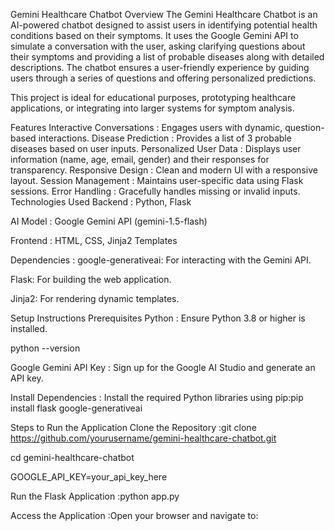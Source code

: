 Gemini Healthcare Chatbot
Overview
The Gemini Healthcare Chatbot is an AI-powered chatbot designed to assist users in identifying potential health conditions based on their symptoms. It uses the Google Gemini API to simulate a conversation with the user, asking clarifying questions about their symptoms and providing a list of probable diseases along with detailed descriptions. The chatbot ensures a user-friendly experience by guiding users through a series of questions and offering personalized predictions.

This project is ideal for educational purposes, prototyping healthcare applications, or integrating into larger systems for symptom analysis.

Features
Interactive Conversations : Engages users with dynamic, question-based interactions.
Disease Prediction : Provides a list of 3 probable diseases based on user inputs.
Personalized User Data : Displays user information (name, age, email, gender) and their responses for transparency.
Responsive Design : Clean and modern UI with a responsive layout.
Session Management : Maintains user-specific data using Flask sessions.
Error Handling : Gracefully handles missing or invalid inputs.
Technologies Used
Backend : Python, Flask

AI Model : Google Gemini API (gemini-1.5-flash)

Frontend : HTML, CSS, Jinja2 Templates

Dependencies :
google-generativeai: For interacting with the Gemini API.

Flask: For building the web application.

Jinja2: For rendering dynamic templates.

Setup Instructions
Prerequisites
Python : Ensure Python 3.8 or higher is installed.

python --version

Google Gemini API Key :
Sign up for the Google AI Studio and generate an API key.

Install Dependencies :
Install the required Python libraries using pip:pip install flask google-generativeai

Steps to Run the Application
Clone the Repository :git clone https://github.com/yourusername/gemini-healthcare-chatbot.git

cd gemini-healthcare-chatbot

GOOGLE_API_KEY=your_api_key_here

Run the Flask Application :python app.py

Access the Application :Open your browser and navigate to:
